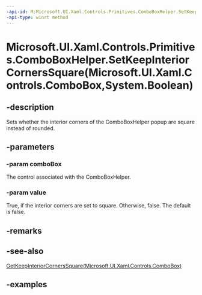 ```yaml
---
-api-id: M:Microsoft.UI.Xaml.Controls.Primitives.ComboBoxHelper.SetKeepInteriorCornersSquare(Microsoft.UI.Xaml.Controls.ComboBox,System.Boolean)
-api-type: winrt method
---
```


# Microsoft.UI.Xaml.Controls.Primitives.ComboBoxHelper.SetKeepInteriorCornersSquare(Microsoft.UI.Xaml.Controls.ComboBox,System.Boolean)

<!--
public static void SetKeepInteriorCornersSquare (Microsoft.UI.Xaml.Controls.ComboBox comboBox, bool value);
-->

## -description

Sets whether the interior corners of the ComboBoxHelper popup are square instead of rounded.

## -parameters

### -param comboBox

The control associated with the ComboBoxHelper.

### -param value

True, if the interior corners are set to square. Otherwise, false. The default is false.

## -remarks

## -see-also

[GetKeepInteriorCornersSquare(Microsoft.UI.Xaml.Controls.ComboBox)](comboboxhelper_getkeepinteriorcornerssquare_1431546055.md)

## -examples
